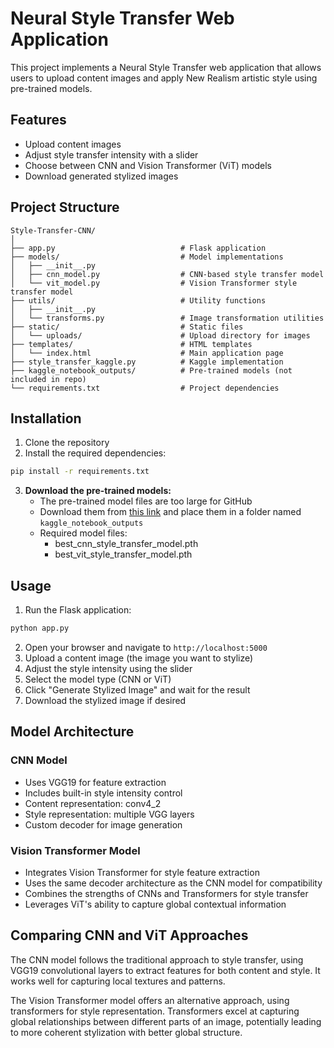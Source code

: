 # Neural Style Transfer Web Application

This project implements a Neural Style Transfer web application that allows users to upload content images and apply New Realism artistic style using pre-trained models.

## Features

- Upload content images
- Adjust style transfer intensity with a slider
- Choose between CNN and Vision Transformer (ViT) models
- Download generated stylized images

## Project Structure

```
Style-Transfer-CNN/
│
├── app.py                            # Flask application
├── models/                           # Model implementations
│   ├── __init__.py
│   ├── cnn_model.py                  # CNN-based style transfer model
│   └── vit_model.py                  # Vision Transformer style transfer model
├── utils/                            # Utility functions
│   ├── __init__.py
│   └── transforms.py                 # Image transformation utilities
├── static/                           # Static files
│   └── uploads/                      # Upload directory for images
├── templates/                        # HTML templates
│   └── index.html                    # Main application page
├── style_transfer_kaggle.py          # Kaggle implementation
├── kaggle_notebook_outputs/          # Pre-trained models (not included in repo)
└── requirements.txt                  # Project dependencies
```

## Installation

1. Clone the repository
2. Install the required dependencies:

```bash
pip install -r requirements.txt
```

3. **Download the pre-trained models:**
   - The pre-trained model files are too large for GitHub
   - Download them from [this link](#) and place them in a folder named `kaggle_notebook_outputs`
   - Required model files:
     - best_cnn_style_transfer_model.pth
     - best_vit_style_transfer_model.pth

## Usage

1. Run the Flask application:

```bash
python app.py
```

2. Open your browser and navigate to `http://localhost:5000`
3. Upload a content image (the image you want to stylize)
4. Adjust the style intensity using the slider
5. Select the model type (CNN or ViT)
6. Click "Generate Stylized Image" and wait for the result
7. Download the stylized image if desired

## Model Architecture

### CNN Model
- Uses VGG19 for feature extraction
- Includes built-in style intensity control
- Content representation: conv4_2
- Style representation: multiple VGG layers
- Custom decoder for image generation

### Vision Transformer Model
- Integrates Vision Transformer for style feature extraction
- Uses the same decoder architecture as the CNN model for compatibility
- Combines the strengths of CNNs and Transformers for style transfer
- Leverages ViT's ability to capture global contextual information

## Comparing CNN and ViT Approaches

The CNN model follows the traditional approach to style transfer, using VGG19 convolutional layers to extract features for both content and style. It works well for capturing local textures and patterns.

The Vision Transformer model offers an alternative approach, using transformers for style representation. Transformers excel at capturing global relationships between different parts of an image, potentially leading to more coherent stylization with better global structure. 